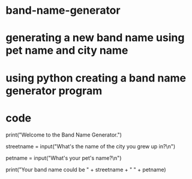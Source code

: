 # band-name-generator
# generating a new band name using pet name and city name
# using python creating a band name generator program
# code 
print("Welcome to the Band Name Generator.")

streetname = input("What's the name of the city you grew up in?\n")

petname = input("What's your pet's name?\n")

print("Your band name could be " + streetname + " " + petname)
